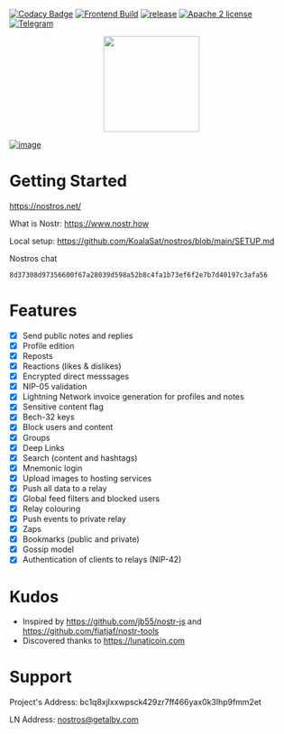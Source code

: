 [![Codacy Badge](https://app.codacy.com/project/badge/Grade/a3db59f4a45a43159cb129386b937a2a)](https://www.codacy.com/gh/KoalaSat/nostros/dashboard?utm_source=github.com&utm_medium=referral&utm_content=KoalaSat/nostros&utm_campaign=Badge_Grade)
[![Frontend Build](https://github.com/KoalaSat/nostros/actions/workflows/android-build.yml/badge.svg?branch=main)](https://github.com/KoalaSat/nostros/actions/workflows/android-build.yml)
[![release](https://img.shields.io/github/v/release/KoalaSat/nostros)](https://github.com/KoalaSat/nostros/releases)
[![Apache 2 license](https://img.shields.io/badge/license-Apache%202-blue)](https://github.com/KoalaSat/nostros/blob/main/LICENSE)
[![Telegram](https://img.shields.io/badge/chat-telegram-brightgreen)](https://t.me/+zhvZAE9L0X40ZjI0)

<center><a href="https://apt.izzysoft.de/fdroid/index/apk/com.nostros" target="_blank" rel="noopener noreferrer"><img src="https://gitlab.com/IzzyOnDroid/repo/-/raw/master/assets/IzzyOnDroid.png" width="170"></a></center>

[![image](https://user-images.githubusercontent.com/4659020/225482880-07677ab8-0315-4f9c-bd2d-722538c9f9a2.png)](https://nostros.net/)

# Getting Started

https://nostros.net/

What is Nostr: https://www.nostr.how

Local setup: https://github.com/KoalaSat/nostros/blob/main/SETUP.md

Nostros chat

```
8d37308d97356600f67a28039d598a52b8c4fa1b73ef6f2e7b7d40197c3afa56
```

# Features

- [x] Send public notes and replies
- [x] Profile edition
- [x] Reposts
- [x] Reactions (likes & dislikes)
- [x] Encrypted direct messsages
- [x] NIP-05 validation
- [x] Lightning Network invoice generation for profiles and notes
- [x] Sensitive content flag
- [x] Bech-32 keys
- [x] Block users and content
- [x] Groups
- [x] Deep Links
- [x] Search (content and hashtags)
- [x] Mnemonic login
- [x] Upload images to hosting services
- [x] Push all data to a relay
- [x] Global feed filters and blocked users
- [x] Relay colouring
- [x] Push events to private relay
- [x] Zaps
- [x] Bookmarks (public and private)
- [x] Gossip model
- [x] Authentication of clients to relays (NIP-42)

# Kudos

- Inspired by https://github.com/jb55/nostr-js and https://github.com/fiatjaf/nostr-tools
- Discovered thanks to https://lunaticoin.com

# Support

Project's Address: bc1q8xjlxxwpsck429zr7ff466yax0k3lhp9fmm2et

LN Address: nostros@getalby.com
